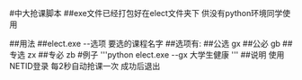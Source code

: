 #中大抢课脚本
##exe文件已经打包好在elect文件夹下 供没有python环境同学使用


##用法
##elect.exe --选项 要选的课程名字
##选项有:
##公选 gx
##公必 gb
##专选 zx
##专必 zb
#例子
'''python
elect.exe --gx 大学生健康
'''
##说明
使用NETID登录
每2秒自动抢课一次
成功后退出